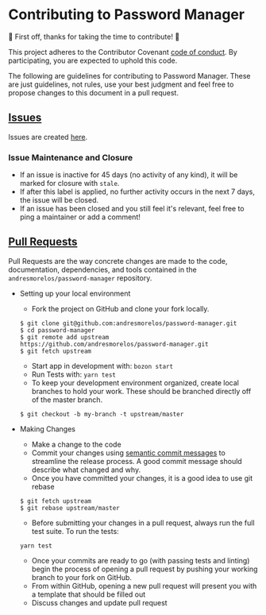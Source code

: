 # Contributing to Password Manager

:tada: First off, thanks for taking the time to contribute! :tada:

This project adheres to the Contributor Covenant [code of conduct](CODE_OF_CONDUCT.md).
By participating, you are expected to uphold this code.

The following are guidelines for contributing to Password Manager.
These are just guidelines, not rules, use your best judgment and feel free to
propose changes to this document in a pull request.

## [Issues](https://github.com/andresmorelos/password-manager/issues)

Issues are created [here](https://github.com/andresmorelos/password-manager/issues/new).

### Issue Maintenance and Closure
* If an issue is inactive for 45 days (no activity of any kind), it will be marked for closure with `stale`.
* If after this label is applied, no further activity occurs in the next 7 days, the issue will be closed.
* If an issue has been closed and you still feel it's relevant, feel free to ping a maintainer or add a comment!

## [Pull Requests](https://github.com/andresmorelos/password-manager/pulls)

Pull Requests are the way concrete changes are made to the code, documentation,
dependencies, and tools contained in the `andresmorelos/password-manager` repository.

* Setting up your local environment
  * Fork the project on GitHub and clone your fork locally.
  ```
  $ git clone git@github.com:andresmorelos/password-manager.git
  $ cd password-manager
  $ git remote add upstream https://github.com/andresmorelos/password-manager.git
  $ git fetch upstream
  ```
  * Start app in development with:
  `bozon start`
  * Run Tests with:
  `yarn test`
  * To keep your development environment organized, create local branches to hold your work. These should be branched directly off of the master branch.
  ```
  $ git checkout -b my-branch -t upstream/master
  ```
* Making Changes
  * Make a change to the code
  * Commit your changes using [semantic commit messages](https://www.conventionalcommits.org/en/v1.0.0-beta.4/) to streamline the release process. A good commit message should describe what changed and why.
  * Once you have committed your changes, it is a good idea to use git rebase
  ```
  $ git fetch upstream
  $ git rebase upstream/master
  ```
  * Before submitting your changes in a pull request, always run the full test suite. To run the tests:
  ```
  yarn test
  ```

  * Once your commits are ready to go (with passing tests and linting) begin the process of opening a pull request by pushing your working branch to your fork on GitHub.
  * From within GitHub, opening a new pull request will present you with a template that should be filled out
  * Discuss changes and update pull request
